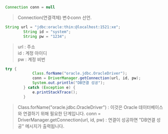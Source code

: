 ```java
Connection conn = null
```
> Connection(연결객체) 변수conn 선언.
```java
String url = "jdbc:oracle:thin:@localhost:1521:xe";
		String id = "system";
		String pw = "1234";
```
> url : 주소 <br>
id : 계정 아이디<br> 
pw : 계정 비번<br>
```java
try {
			Class.forName("oracle.jdbc.OracleDriver");
			conn = DriverManager.getConnection(url, id, pw);
			System.out.println("DB연결 성공");
		} catch (Exception e) {
			e.printStackTrace();
		}
```
> Class.forName("oracle.jdbc.OracleDriver") : 이것은 Oracle 데이터베이스와 연결하기 위해 필요한 단계입니다.
conn = DriverManager.getConnection(url, id, pw) :  연결이 성공하면 "DB연결 성공" 메시지가 출력됩니다.
